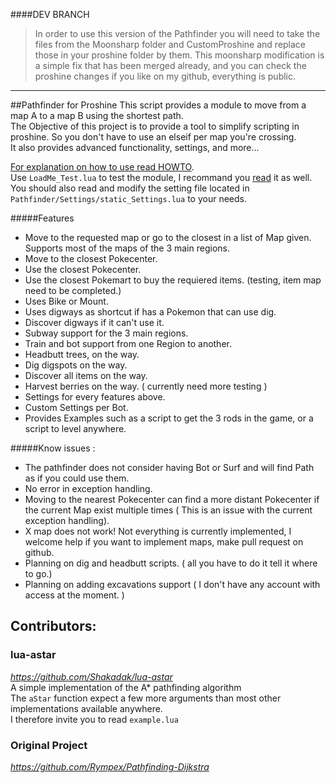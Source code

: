 

####DEV BRANCH
>In order to use this version of the Pathfinder you will need to take the files from the Moonsharp folder and CustomProshine and replace those in your proshine folder by them. This moonsharp modification is a simple fix that has been merged already, and you can check the proshine changes if you like on my github, everything is public.

---
##Pathfinder for Proshine
This script provides a module to move from a map A to a map B using the shortest path.  
The Objective of this project is to provide a tool to simplify scripting in proshine. So you don't have to use an elseif per map you're crossing.  
It also provides advanced functionality, settings, and more...  

[For explanation on how to use read HOWTO](https://github.com/MeltWS/ProShinePathfinder/blob/dev/HOWTO.md).  
Use `LoadMe_Test.lua` to test the module, I recommand you [read](https://github.com/MeltWS/ProShinePathfinder/blob/dev/LoadMe_Test.lua) it as well.  
You should also read and modify the setting file located in `Pathfinder/Settings/static_Settings.lua` to your needs.  

#####Features

* Move to the requested map or go to the closest in a list of Map given. Supports most of the maps of the 3 main regions.
* Move to the closest Pokecenter.
* Use the closest Pokecenter.
* Use the closest Pokemart to buy the requiered items. (testing, item map need to be completed.)
* Uses Bike or Mount.
* Uses digways as shortcut if has a Pokemon that can use dig.
* Discover digways if it can't use it.
* Subway support for the 3 main regions.
* Train and bot support from one Region to another.
* Headbutt trees, on the way.
* Dig digspots on the way.
* Discover all items on the way.
* Harvest berries on the way. ( currently need more testing )
* Settings for every features above.
* Custom Settings per Bot.
* Provides Examples such as a script to get the 3 rods in the game, or a script to level anywhere.

#####Know issues :

* The pathfinder does not consider having Bot or Surf and will find Path as if you could use them.
* No error in exception handling.
* Moving to the nearest Pokecenter can find a more distant Pokecenter if the current Map exist multiple times ( This is an issue with the current exception handling).
* X map does not work! Not everything is currently implemented, I welcome help if you want to implement maps, make pull request on github.
* Planning on dig and headbutt scripts. ( all you have to do it tell it where to go.)
* Planning on adding excavations support ( I don't have any account with access at the moment. )

## Contributors:

### lua-astar
*https://github.com/Shakadak/lua-astar*  
A simple implementation of the A* pathfinding algorithm  
The `aStar` function expect a few more arguments than most other implementations available anywhere.  
I therefore invite you to read `example.lua`  

### Original Project
*https://github.com/Rympex/Pathfinding-Dijkstra*
